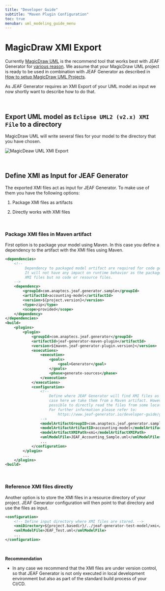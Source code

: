 ```yaml
---
title: "Developer Guide"
subtitle: "Maven Plugin Configuration"
toc: true
menubar: uml_modeling_guide_menu
---
```


# MagicDraw XMI Export

Currently <a href="https://www.3ds.com/products-services/catia/products/no-magic/magicdraw" target="_blank">MagicDraw UML</a> is the recommend tool that works best with JEAF Generator for [various reason](../../uml-modeling-guide/uml-modeling-tools). We assume that your MagicDraw UML project is ready to be used in combination with JEAF Generator as described in [How to setup MagicDraw UML Projects](../../uml-modeling-guide/setup-magic-draw-projects).

As JEAF Generator requires an XMI Export of your UML model as input we now shortly want to describe how to do that.

<br>

## Export UML model as `Eclipse UML2 (v2.x) XMI File` to a directory

MagicDraw UML will write several files for your model to the directory that you have chosen.

![MagicDeaw UML XMI Export](../../images/xmi_export.png)

<br>

## Define XMI as Input for JEAF Generator

The exported XMI files act as input for JEAF Generator. To make use of them you have the following options:

1. Package XMI files as artifacts

2. Directly works with XMI files

<br>

### Package XMI files in Maven artifact

First option is to package your model using Maven. In this case you define a 
dependency to the artifact with the XMI files using Maven.

```xml
<dependencies>
    <!-- 
         Dependency to packaged model artifact are required for code generation.
         It will not have any impact on runtime behavior as the package just contains
         XMI files but no code or resource files.
    -->
    <dependency>
        <groupId>com.anaptecs.jeaf.generator.sample</groupId>
        <artifactId>accounting-model</artifactId>
        <version>${project.version}</version>
        <type>zip</type>
        <scope>provided</scope>
    </dependency>
</dependencies>
<build>
    <plugins>
        <plugin>
            <groupId>com.anaptecs.jeaf.generator</groupId>
            <artifactId>jeaf-generator-maven-plugin</artifactId>
            <version>${maven.jeaf-generator-plugin.version}</version>
            <executions>
                <execution>
                    <goals>
                        <goal>Generator</goal>
                    </goals>
                    <phase>generate-sources</phase>
                </execution>
            </executions>
            <configuration>
                <!-- 
                    Define where JEAF Generator will find XMI files as input. In this 
                    case here we take them from a Maven artifact. However it is also 
                    possible to directly read the files from some location on your disk.
                    For further information please refer to: 
                        https://www.jeaf-generator.io/developer-guide/general-behavior/
                -->
                <modelArtifactGroupID>com.anaptecs.jeaf.generator.sample</modelArtifactGroupID>
                <modelArtifactArtifactID>accounting-model</modelArtifactArtifactID>
                <modelArtifactXMIPath>xmi</modelArtifactXMIPath>
                <umlModelFile>JEAF_Accounting_Sample.uml</umlModelFile>
                ...
            </configuration>
        </plugin>
        ...
    </plugins>
<build>
```

<br>

### Reference XMI files directly

Another option is to store the XMI files in a resource directory of your 
project. JEAF Generator configuration will then point to that directory 
and use the files as input.

```xml
<configuration>
    <!-- Define input directory where XMI files are stored. -->
    <xmiDirectory>${project.basedir}/../jeaf-generator-test-model/xmi</xmiDirectory>
    <umlModelFile>JEAF_Test.uml</umlModelFile>
    ...
</configuration>
```

<br>

**Recommendation**

+ In any case we recommend that the XMI files are under version control, so that JEAF Generator is not only executed in local development environment but also as part of the standard build process of your CI/CD.
